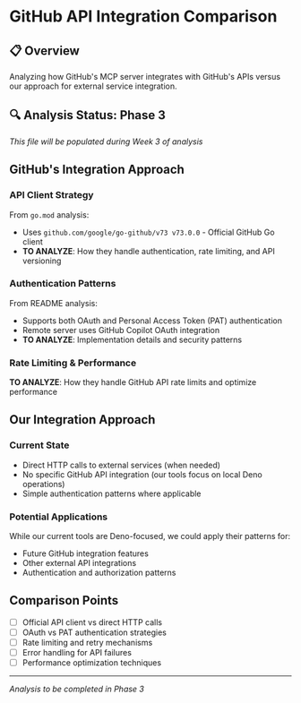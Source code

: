 # GitHub API Integration Comparison

## 📋 Overview

Analyzing how GitHub's MCP server integrates with GitHub's APIs versus our approach for external service integration.

## 🔍 Analysis Status: Phase 3

_This file will be populated during Week 3 of analysis_

## GitHub's Integration Approach

### API Client Strategy

From `go.mod` analysis:

- Uses `github.com/google/go-github/v73 v73.0.0` - Official GitHub Go client
- **TO ANALYZE**: How they handle authentication, rate limiting, and API versioning

### Authentication Patterns

From README analysis:

- Supports both OAuth and Personal Access Token (PAT) authentication
- Remote server uses GitHub Copilot OAuth integration
- **TO ANALYZE**: Implementation details and security patterns

### Rate Limiting & Performance

**TO ANALYZE**: How they handle GitHub API rate limits and optimize performance

## Our Integration Approach

### Current State

- Direct HTTP calls to external services (when needed)
- No specific GitHub API integration (our tools focus on local Deno operations)
- Simple authentication patterns where applicable

### Potential Applications

While our current tools are Deno-focused, we could apply their patterns for:

- Future GitHub integration features
- Other external API integrations
- Authentication and authorization patterns

## Comparison Points

- [ ] Official API client vs direct HTTP calls
- [ ] OAuth vs PAT authentication strategies
- [ ] Rate limiting and retry mechanisms
- [ ] Error handling for API failures
- [ ] Performance optimization techniques

---

_Analysis to be completed in Phase 3_
